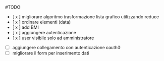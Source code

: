 #TODO
- [ x ] migliorare algoritmo trasformazione lista grafico utilizzando reduce
- [ x ] ordinare elementi (data)
- [ x ] add BMI
- [ x ] aggiungere autenticazione
- [ x ] user visibile solo ad amministratore
- [   ] aggiungere collegamento con autenticazione oauth0
- [   ] migliorare il form per inserimento dati
